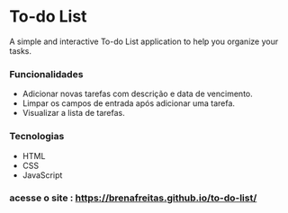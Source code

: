 # To-do List

A simple and interactive To-do List application to help you organize your tasks.

### Funcionalidades
 - Adicionar novas tarefas com descrição e data de vencimento.
 - Limpar os campos de entrada após adicionar uma tarefa.
 - Visualizar a lista de tarefas.

### Tecnologias
 - HTML
 - CSS
 - JavaScript

### acesse o site : https://brenafreitas.github.io/to-do-list/

